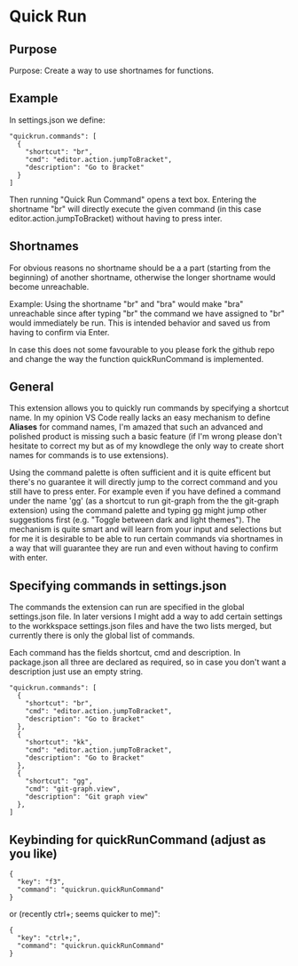 # Quick Run

## Purpose
Purpose: Create a way to use shortnames for functions.

## Example
In settings.json we define:

    "quickrun.commands": [
      {
        "shortcut": "br",
        "cmd": "editor.action.jumpToBracket",
        "description": "Go to Bracket"
      }
    ]

Then running "Quick Run Command" opens a text box.
Entering the shortname "br" will directly execute
the given command (in this case editor.action.jumpToBracket)
without having to press inter.

## Shortnames
For obvious reasons no shortname should be a
a part (starting from the beginning) of another shortname,
otherwise the longer shortname would become unreachable.

Example: Using the shortname "br" and "bra" would make
"bra" unreachable since after typing "br" the command we
have assigned to "br" would immediately be run. This is intended
behavior and saved us from having to confirm via Enter.

In case this does not some favourable to you please fork
the github repo and change the way the function quickRunCommand
is implemented.

## General
This extension allows you to quickly run commands by
specifying a shortcut name. In my opinion VS Code really
lacks an easy mechanism to define **Aliases** for command
names, I'm amazed that such an advanced and polished product
is missing such a basic feature (if I'm wrong please don't
hesitate to correct my but as of my knowdlege the only way
to create short names for commands is to use extensions).

Using the command palette is often sufficient and it is quite
efficent but there's no guarantee it will directly jump
to the correct command and you still have to press enter.
For example even if you have defined a command under the
name 'gg' (as a shortcut to run git-graph from the the git-graph
extension) using the command palette and typing gg might jump
other suggestions first (e.g. "Toggle between dark and light themes").
The mechanism is quite smart and will learn from your input and
selections but for me it is desirable to be able to run
certain commands via shortnames in a way that will guarantee
they are run and even without having to confirm with enter.

## Specifying commands in settings.json
The commands the extension can run are specified in the global
settings.json file. In later versions I might add a way to
add certain settings to the workkspace settings.json files and
have the two lists merged, but currently there is only the global
list of commands.

Each command has the fields shortcut, cmd and description.
In package.json all three are declared as required, so in case
you don't want a description just use an empty string.

    "quickrun.commands": [
      {
        "shortcut": "br",
        "cmd": "editor.action.jumpToBracket",
        "description": "Go to Bracket"
      },
      {
        "shortcut": "kk",
        "cmd": "editor.action.jumpToBracket",
        "description": "Go to Bracket"
      },
      {
        "shortcut": "gg",
        "cmd": "git-graph.view",
        "description": "Git graph view"
      },
    ]

## Keybinding for quickRunCommand (adjust as you like)

    {
      "key": "f3",
      "command": "quickrun.quickRunCommand"
    }

or (recently ctrl+; seems quicker to me)":

    {
      "key": "ctrl+;",
      "command": "quickrun.quickRunCommand"
    }
